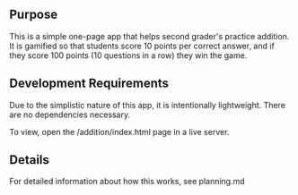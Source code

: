 ## Purpose
This is a simple one-page app that helps second grader's practice addition. It is gamified so that students score 10 points per correct answer, and if they score 100 points (10 questions in a row) they win the game. 

## Development Requirements
Due to the simplistic nature of this app, it is intentionally lightweight. There are no dependencies necessary. 

To view, open the /addition/index.html page in a live server.

## Details
For detailed information about how this works, see planning.md